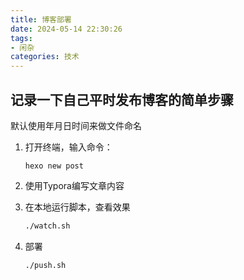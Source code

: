 ```yaml
---
title: 博客部署
date: 2024-05-14 22:30:26
tags:
- 闲杂
categories: 技术
---
```


## 记录一下自己平时发布博客的简单步骤

默认使用年月日时间来做文件命名

1. 打开终端，输入命令：

   `hexo new post`

2. 使用Typora编写文章内容

3. 在本地运行脚本，查看效果

   ```bash
   ./watch.sh
   ```

4. 部署

   ```bash
   ./push.sh
   ```

   
